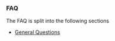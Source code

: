 ### FAQ

The FAQ is split into the following sections

* [General Questions](http://fabric8.io/gitbook/faqGeneral.html)
